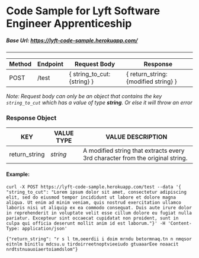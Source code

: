 # Code Sample for Lyft Software Engineer Apprenticeship

##### Base Url: https://lyft-code-sample.herokuapp.com/

---

| Method | Endpoint | Request Body                | Response                             |
| ------ | -------- | --------------------------- | ------------------------------------ |
| POST   | /test    | { string_to_cut: {string} } | { return_string: {modified string} } |

_Note: Request body can only be an object that contains the key `string_to_cut` which has a value of type **string**. Or else it will throw an error_

### Response Object

| KEY           | VALUE TYPE | VALUE DESCRIPTION                                                             |
| ------------- | ---------- | ----------------------------------------------------------------------------- |
| return_string | _string_   | A modified string that extracts every 3rd character from the original string. |

#### Example:

`curl -X POST https://lyft-code-sample.herokuapp.com/test --data '{ "string_to_cut": "Lorem ipsum dolor sit amet, consectetur adipiscing elit, sed do eiusmod tempor incididunt ut labore et dolore magna aliqua. Ut enim ad minim veniam, quis nostrud exercitation ullamco laboris nisi ut aliquip ex ea commodo consequat. Duis aute irure dolor in reprehenderit in voluptate velit esse cillum dolore eu fugiat nulla pariatur. Excepteur sint occaecat cupidatat non proident, sunt in culpa qui officia deserunt mollit anim id est laborum."}' -H 'Content-Type: application/json'`

`{"return_string": "r s l tm,oeerdii i doim mrndu betormnaq.tn n nmqsor eitnlm binitlu mdcsu.u tirdoirreetnoptvieeiudo gtuaaarEee noaacit nrdtstnuauoiaertoiamdslom"}`
